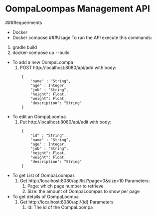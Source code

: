 # OompaLoompas Management API

###Requeriments
- Docker
- Docker compose
###Usage
To run the API execute this commands:

1. gradle build
2. docker-compose up --build

- To add a new OompaLoompa
    1. POST http://localhost:8080/api/add with body:
    ```
        {
        	"name" : "String",
        	"age" : Integer,
        	"job" : "String",
        	"height": Float,
        	"weight": Float,
        	"description": "String"
        }
    ```
- To edit an OompaLoompa
    1. Put http://localhost:8080/api/edit with body:
    ```
        {
            "id" : "String",
            "name" : "String",
            "age" : Integer,
            "job" : "String",
            "height": Float,
            "weight": Float,
            "description": "String"
        }
    ```
- To get List of OompaLoompas
    1. Get http://localhost:8080/api/list?page=0&size=10
    Parameters:
        1. Page: which page number to retrieve
        2. Size: the amount of OompaLoompas to show per page
- To get details of OompaLoompa
    1. Get http://localhost:8080/api/{id}
    Parameters:
        1. Id: The id of the OompaLoompa
        

    